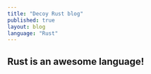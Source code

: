 ```yaml
---
title: "Decoy Rust blog"
published: true
layout: blog
language: "Rust"
---
```


## Rust is an awesome language!